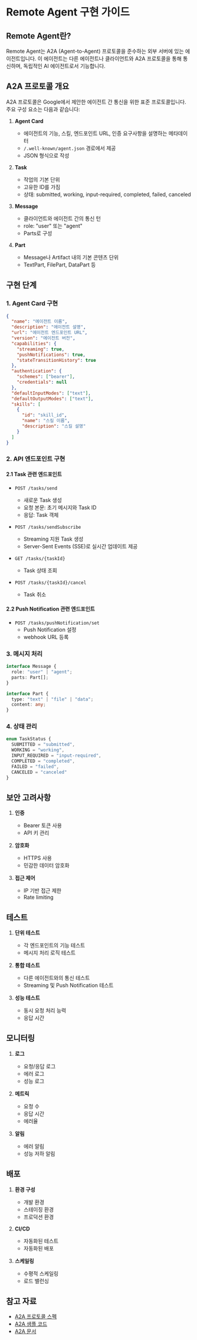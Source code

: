 # Remote Agent 구현 가이드

## Remote Agent란?

Remote Agent는 A2A (Agent-to-Agent) 프로토콜을 준수하는 외부 서버에 있는 에이전트입니다. 이 에이전트는 다른 에이전트나 클라이언트와 A2A 프로토콜을 통해 통신하며, 독립적인 AI 에이전트로서 기능합니다.

## A2A 프로토콜 개요

A2A 프로토콜은 Google에서 제안한 에이전트 간 통신을 위한 표준 프로토콜입니다. 주요 구성 요소는 다음과 같습니다:

1. **Agent Card**
   - 에이전트의 기능, 스킬, 엔드포인트 URL, 인증 요구사항을 설명하는 메타데이터
   - `/.well-known/agent.json` 경로에서 제공
   - JSON 형식으로 작성

2. **Task**
   - 작업의 기본 단위
   - 고유한 ID를 가짐
   - 상태: submitted, working, input-required, completed, failed, canceled

3. **Message**
   - 클라이언트와 에이전트 간의 통신 턴
   - role: "user" 또는 "agent"
   - Parts로 구성

4. **Part**
   - Message나 Artifact 내의 기본 콘텐츠 단위
   - TextPart, FilePart, DataPart 등

## 구현 단계

### 1. Agent Card 구현

```json
{
  "name": "에이전트 이름",
  "description": "에이전트 설명",
  "url": "에이전트 엔드포인트 URL",
  "version": "에이전트 버전",
  "capabilities": {
    "streaming": true,
    "pushNotifications": true,
    "stateTransitionHistory": true
  },
  "authentication": {
    "schemes": ["bearer"],
    "credentials": null
  },
  "defaultInputModes": ["text"],
  "defaultOutputModes": ["text"],
  "skills": [
    {
      "id": "skill_id",
      "name": "스킬 이름",
      "description": "스킬 설명"
    }
  ]
}
```

### 2. API 엔드포인트 구현

#### 2.1 Task 관련 엔드포인트

- `POST /tasks/send`
  - 새로운 Task 생성
  - 요청 본문: 초기 메시지와 Task ID
  - 응답: Task 객체

- `POST /tasks/sendSubscribe`
  - Streaming 지원 Task 생성
  - Server-Sent Events (SSE)로 실시간 업데이트 제공

- `GET /tasks/{taskId}`
  - Task 상태 조회

- `POST /tasks/{taskId}/cancel`
  - Task 취소

#### 2.2 Push Notification 관련 엔드포인트

- `POST /tasks/pushNotification/set`
  - Push Notification 설정
  - webhook URL 등록

### 3. 메시지 처리

```typescript
interface Message {
  role: "user" | "agent";
  parts: Part[];
}

interface Part {
  type: "text" | "file" | "data";
  content: any;
}
```

### 4. 상태 관리

```typescript
enum TaskStatus {
  SUBMITTED = "submitted",
  WORKING = "working",
  INPUT_REQUIRED = "input-required",
  COMPLETED = "completed",
  FAILED = "failed",
  CANCELED = "canceled"
}
```

## 보안 고려사항

1. **인증**
   - Bearer 토큰 사용
   - API 키 관리

2. **암호화**
   - HTTPS 사용
   - 민감한 데이터 암호화

3. **접근 제어**
   - IP 기반 접근 제한
   - Rate limiting

## 테스트

1. **단위 테스트**
   - 각 엔드포인트의 기능 테스트
   - 메시지 처리 로직 테스트

2. **통합 테스트**
   - 다른 에이전트와의 통신 테스트
   - Streaming 및 Push Notification 테스트

3. **성능 테스트**
   - 동시 요청 처리 능력
   - 응답 시간

## 모니터링

1. **로그**
   - 요청/응답 로그
   - 에러 로그
   - 성능 로그

2. **메트릭**
   - 요청 수
   - 응답 시간
   - 에러율

3. **알림**
   - 에러 알림
   - 성능 저하 알림

## 배포

1. **환경 구성**
   - 개발 환경
   - 스테이징 환경
   - 프로덕션 환경

2. **CI/CD**
   - 자동화된 테스트
   - 자동화된 배포

3. **스케일링**
   - 수평적 스케일링
   - 로드 밸런싱

## 참고 자료

- [A2A 프로토콜 스펙](https://github.com/google/A2A)
- [A2A 샘플 코드](https://github.com/google/A2A/tree/main/samples)
- [A2A 문서](https://google.github.io/A2A/#/documentation) 